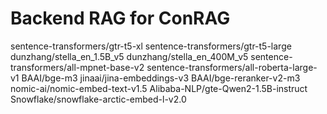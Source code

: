 # Backend RAG for ConRAG

sentence-transformers/gtr-t5-xl
sentence-transformers/gtr-t5-large
dunzhang/stella_en_1.5B_v5
dunzhang/stella_en_400M_v5
sentence-transformers/all-mpnet-base-v2
sentence-transformers/all-roberta-large-v1
BAAI/bge-m3
jinaai/jina-embeddings-v3
BAAI/bge-reranker-v2-m3
nomic-ai/nomic-embed-text-v1.5
Alibaba-NLP/gte-Qwen2-1.5B-instruct
Snowflake/snowflake-arctic-embed-l-v2.0